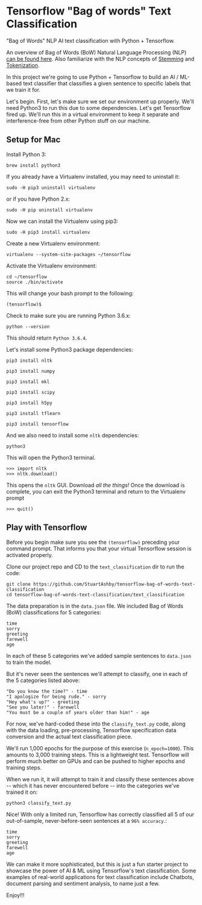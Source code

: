 # Tensorflow "Bag of words" Text Classification
"Bag of Words" NLP AI text classification with Python + Tensorflow.

An overview of Bag of Words (BoW) Natural Language Processing (NLP) [can be found here](https://ongspxm.github.io/blog/2014/12/bag-of-words-natural-language-processing/). Also familiarize with the NLP concepts of [Stemming](https://nlp.stanford.edu/IR-book/html/htmledition/stemming-and-lemmatization-1.html) and [Tokenization](https://nlp.stanford.edu/IR-book/html/htmledition/tokenization-1.html).

In this project we're going to use Python + Tensorflow to build an AI / ML-based text classifier that classifies a given sentence to specific labels that we train it for.

Let's begin. First, let's make sure we set our environment up properly. We'll need Python3 to run this due to some dependencies. Let's get Tensorflow fired up. We'll run this in a virtual environment to keep it separate and interference-free from other Python stuff on our machine.

## Setup for Mac
Install Python 3:
```
brew install python3
```

If you already have a Virtualenv installed, you may need to uninstall it:
```
sudo -H pip3 uninstall virtualenv
```
or if you have Python 2.x:
```
sudo -H pip uninstall virtualenv
```

Now we can install the Virtualenv using pip3:
```
sudo -H pip3 install virtualenv
```

Create a new Virtualenv environment:
```
virtualenv --system-site-packages ~/tensorflow
```

Activate the Virtualenv environment:
```
cd ~/tensorflow
source ./bin/activate
```

This will change your bash prompt to the following:
```
(tensorflow)$
```

Check to make sure you are running Python 3.6.x:
```
python --version
```

This should return ```Python 3.6.4```.

Let's install some Python3 package dependencies:
```
pip3 install nltk

pip3 install numpy

pip3 install mkl

pip3 install scipy

pip3 install h5py

pip3 install tflearn

pip3 install tensorflow
```

And we also need to install some ```nltk``` dependencies:
```
python3
```

This will open the Python3 terminal.
```
>>> import nltk
>>> nltk.download()

```

This opens the ```nltk``` GUI. Download *all the things!* Once the download is complete, you can exit the Python3 terminal and return to the Virtualenv prompt

```
>>> quit()
```

## Play with Tensorflow

Before you begin make sure you see the ```(tensorflow)``` preceding your command prompt. That informs you that your virtual Tensorflow session is activated properly.

Clone our project repo and CD to the ```text_classification``` dir to run the code:
```
git clone https://github.com/StuartAshby/tensorflow-bag-of-words-text-classification
cd tensorflow-bag-of-words-text-classification/text_classification
```

The data preparation is in the ```data.json``` file. We included Bag of Words (BoW) classifications for 5 categories:

```
time
sorry
greeting
farewell
age
```

In each of these 5 categories we've added sample sentences to ```data.json``` to train the model.

But it's never seen the sentences we'll attempt to classify, one in each of the 5 categories listed above:
```
"Do you know the time?" - time
"I apologize for being rude." - sorry
"Hey what's up?" - greeting
"See you later!" - farewell
"You must be a couple of years older than him!" - age
```

For now, we've hard-coded these into the ```classify_text.py``` code, along with the data loading, pre-processing, Tensorflow specification data conversion and the actual text classification piece.

We'll run 1,000 epochs for the purpose of this exercise (```n_epoch=1000```). This amounts to 3,000 training steps. This is a lightweight test. Tensorflow will perform much better on GPUs and can be pushed to higher epochs and training steps.

When we run it, it will attempt to train it and classify these sentences above -- which it has never encountered before -- into the categories we've trained it on:
```
python3 classify_text.py
```

Nice! With only a limited run, Tensorflow has correctly classified all 5 of our out-of-sample, never-before-seen sentences at a ```96% accuracy```.:
```
time
sorry
greeting
farewell
age
```

We can make it more sophisticated, but this is just a fun starter project to showcase the power of AI & ML using Tensorflow's text classification. Some examples of real-world applications for text classification include Chatbots, document parsing and sentiment analysis, to name just a few.

Enjoy!!!
